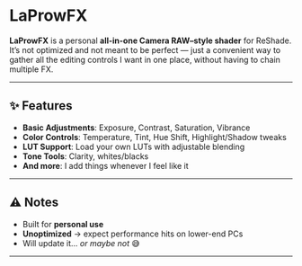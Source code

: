# LaProwFX

**LaProwFX** is a personal **all-in-one Camera RAW–style shader** for ReShade.  
It’s not optimized and not meant to be perfect — just a convenient way to gather all the editing controls I want in one place, without having to chain multiple FX.  

---

## ✨ Features
- **Basic Adjustments**: Exposure, Contrast, Saturation, Vibrance  
- **Color Controls**: Temperature, Tint, Hue Shift, Highlight/Shadow tweaks  
- **LUT Support**: Load your own LUTs with adjustable blending  
- **Tone Tools**: Clarity, whites/blacks  
- **And more**: I add things whenever I feel like it  

---

## ⚠️ Notes
- Built for **personal use**  
- **Unoptimized** → expect performance hits on lower-end PCs  
- Will update it... *or maybe not* 😅  

---
